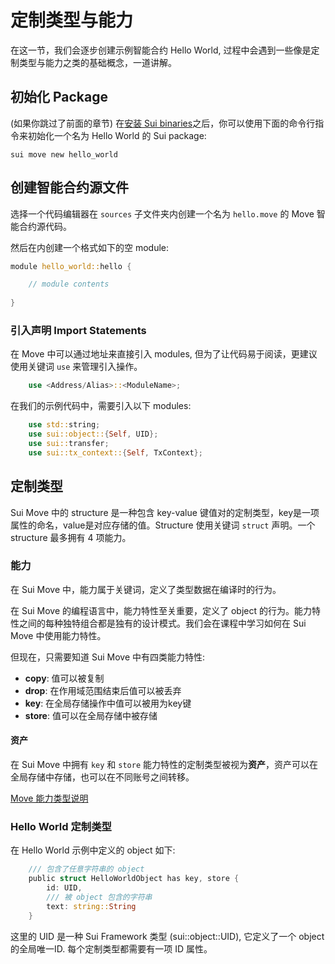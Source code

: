# 定制类型与能力

在这一节，我们会逐步创建示例智能合约 Hello World, 过程中会遇到一些像是定制类型与能力之类的基础概念，一道讲解。

## 初始化 Package

(如果你跳过了前面的章节) 在[安装 Sui binaries](https://github.com/sui-foundation/sui-move-intro-course/blob/main/unit-one/lessons/2_set_up_environment.md#install-sui-binaries-locally)之后，你可以使用下面的命令行指令来初始化一个名为 Hello World 的 Sui package:

`sui move new hello_world`

## 创建智能合约源文件

选择一个代码编辑器在 `sources` 子文件夹内创建一个名为 `hello.move` 的 Move 智能合约源代码。

然后在内创建一个格式如下的空 module:

```Rust
module hello_world::hello {

    // module contents
    
}
```

### 引入声明 Import Statements

在 Move 中可以通过地址来直接引入 modules, 但为了让代码易于阅读，更建议使用关键词 `use` 来管理引入操作。

```Rust
    use <Address/Alias>::<ModuleName>;
```

在我们的示例代码中，需要引入以下 modules:

```Rust
    use std::string;
    use sui::object::{Self, UID};
    use sui::transfer;
    use sui::tx_context::{Self, TxContext};
```

## 定制类型

Sui Move 中的 structure 是一种包含 key-value 键值对的定制类型，key是一项属性的命名，value是对应存储的值。Structure 使用关键词 `struct` 声明。一个 structure 最多拥有 4 项能力。

### 能力

在 Sui Move 中，能力属于关键词，定义了类型数据在编译时的行为。

在 Sui Move 的编程语言中，能力特性至关重要，定义了 object 的行为。能力特性之间的每种独特组合都是独有的设计模式。我们会在课程中学习如何在 Sui Move 中使用能力特性。

但现在，只需要知道 Sui Move 中有四类能力特性:

- **copy**: 值可以被复制
- **drop**: 在作用域范围结束后值可以被丢弃
- **key**: 在全局存储操作中值可以被用为key键
- **store**: 值可以在全局存储中被存储

#### 资产
 
在 Sui Move 中拥有 `key` 和 `store` 能力特性的定制类型被视为**资产**，资产可以在全局存储中存储，也可以在不同账号之间转移。

[Move 能力类型说明](https://move-language.github.io/move/abilities.html)

### Hello World 定制类型

在 Hello World 示例中定义的 object 如下:

```Rust
    /// 包含了任意字符串的 object
    public struct HelloWorldObject has key, store {
        id: UID,
        /// 被 object 包含的字符串
        text: string::String
    }
```

这里的 UID 是一种 Sui Framework 类型 (sui::object::UID), 它定义了一个 object 的全局唯一ID. 每个定制类型都需要有一项 ID 属性。
